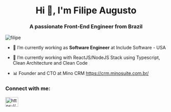 <h1 align="center">Hi 👋, I'm Filipe Augusto</h1>
<h3 align="center">A passionate Front-End Engineer from Brazil</h3>

<p align="left"> <img src="https://komarev.com/ghpvc/?username=gustavowebjs&label=Profile%20views&color=0e75b6&style=flat" alt="filipe" /> </p>



- 🔭 I’m currently working as **Software Engineer** at Include Software - USA

- 🌱 I’m currently working with ReactJS/NodeJS Stack using Typescript, Clean Architecture and Clean Code

- 📊 Founder and CTO at Mino CRM https://crm.minosuite.com.br/

<h3 align="left">Connect with me:</h3>
<p align="left">

<a href="https://www.instagram.com/filipe_augusto05/" target="blank"><img align="center" src="https://cdn.jsdelivr.net/npm/simple-icons@3.0.1/icons/instagram.svg" alt="https://www.instagram.com/gustavo_vvinicius/" height="30" width="40" /></a>
</p>
